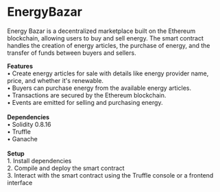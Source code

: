 # EnergyBazar
Energy Bazar is a decentralized marketplace built on the Ethereum blockchain, allowing users to buy and sell energy. The smart contract handles the creation of energy articles, the purchase of energy, and the transfer of funds between buyers and sellers.

**Features**<br />
    • Create energy articles for sale with details like energy provider name, price, and whether it's renewable.<br />
    • Buyers can purchase energy from the available energy articles.<br />
    • Transactions are secured by the Ethereum blockchain.<br />
    • Events are emitted for selling and purchasing energy.<br />
<br />
**Dependencies**<br />
    • Solidity 0.8.16<br />
    • Truffle<br />
    • Ganache<br />
<br />
**Setup**<br />
    1. Install dependencies<br />
    2. Compile and deploy the smart contract<br />
    3. Interact with the smart contract using the Truffle console or a frontend interface<br />

